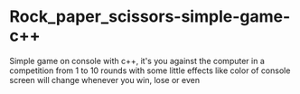 # Rock_paper_scissors-simple-game-c++
Simple game on console with c++, it's you against the computer in a competition from 1 to 10 rounds with some little effects like color of console screen will change whenever you win, lose or even 
